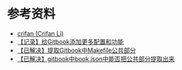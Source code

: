 # 参考资料

* [crifan (Crifan Li)](https://github.com/crifan)
* [【记录】给Gitbook添加更多配置和功能](http://www.crifan.com/gitbook_add_more_config_and_function)
* [【已解决】提取Gitbook中Makefile公共部分](http://www.crifan.com/gitbook_extract_common_part_of_makefile)
* [【已解决】gitbook中book.json中能否把公共部分提取出来](http://www.crifan.com/gitbook_extract_book_json_common_part)